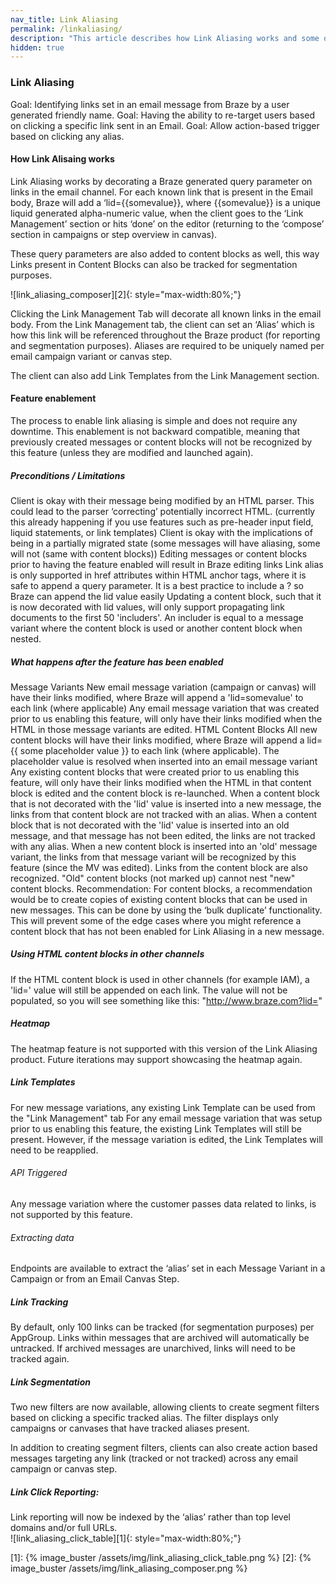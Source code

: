 ```yaml
---
nav_title: Link Aliasing
permalink: /linkaliasing/
description: "This article describes how Link Aliasing works and some of the nuances with the feature."
hidden: true
---
```


 
### Link Aliasing
Goal: Identifying links set in an email message from Braze by a user generated friendly name.
Goal: Having the ability to re-target users based on clicking a specific link sent in an Email.
Goal: Allow action-based trigger based on clicking any alias.
 
 
#### How Link Alisaing works
Link Aliasing works by decorating a Braze generated query parameter on links in the email channel.  For each known link that is present in the Email body, Braze will add a ‘lid={{somevalue}}, where {{somevalue}} is a unique liquid generated alpha-numeric value, when the client goes to the ‘Link Management’ section or hits ‘done’ on the editor (returning to the ‘compose’ section in campaigns or step overview in canvas).
 
These query parameters are also added to content blocks as well, this way Links present in Content Blocks can also be tracked for segmentation purposes.
 

![link_aliasing_composer][2]{: style="max-width:80%;"}

Clicking the Link Management Tab will decorate all known links in the email body.  From the Link Management tab, the client can set an ‘Alias’ which is how this link will be referenced throughout the Braze product (for reporting and segmentation purposes).  Aliases are required to be uniquely named per email campaign variant  or canvas step.

The client can also add Link Templates from the Link Management section.
 
 
 
 
#### Feature enablement
The process to enable link aliasing is simple and does not require any downtime.  This enablement is not backward compatible, meaning that previously created messages or content blocks will not be recognized by this feature (unless they are modified and launched again).  

##### Preconditions / Limitations
Client is okay with their message being modified by an HTML parser.  This could lead to the parser ‘correcting’ potentially incorrect HTML. (currently this already happening if you use features such as pre-header input field, liquid statements, or link templates)
Client is okay with the implications of being in a partially migrated state (some messages will have aliasing, some will not (same with content blocks))
Editing messages or content blocks prior to having the feature enabled will result in Braze editing links
Link alias is only supported in href attributes within HTML anchor tags, where it is safe to append a query parameter.  It is a best practice to include a ? so Braze can append the lid value easily
Updating a content block, such that it is now decorated with lid values, will only support propagating link documents to the first 50 'includers'.  An includer is equal to a message variant where the content block is used or another content block when nested.

##### What happens after the feature has been enabled
Message Variants
New email message variation (campaign or canvas) will have their links modified, where Braze will append a 'lid=somevalue' to each link (where applicable)
Any email message variation that was created prior to us enabling this feature, will only have their links modified when the HTML in those message variants are edited.
HTML Content Blocks
All new content blocks will have their links modified, where Braze will append a lid={{ some placeholder value }} to each link (where applicable).  The placeholder value is resolved when inserted into an email message variant
Any existing content blocks that were created prior to us enabling this feature, will only have their links modified when the HTML in that content block is edited and the content block is re-launched.
When a content block that is not decorated with the 'lid' value is inserted into a new message, the links from that content block are not tracked with an alias.
When a content block that is not decorated with the 'lid' value is inserted into an old message, and that message has not been edited, the links are not tracked with any alias.
When a new content block is inserted into an 'old' message variant, the links from that message variant will be recognized by this feature (since the MV was edited).  Links from the content block are also recognized.
"Old" content blocks (not marked up) cannot nest "new" content blocks.
Recommendation:  For content blocks, a recommendation would be to create copies of existing content blocks that can be used in new messages.  This can be done by using the ‘bulk duplicate’ functionality.  This will prevent some of the edge cases where you might reference a content block that has not been enabled for Link Aliasing in a new message.
 
##### Using HTML content blocks in other channels
If the HTML content block is used in other channels (for example IAM), a 'lid=' value will still be appended on each link.  The value will not be populated, so you will see something like this: "http://www.braze.com?lid="

##### Heatmap
The heatmap feature is not supported with this version of the Link Aliasing product.  Future iterations may support showcasing the heatmap again.

##### Link Templates
For new message variations, any existing Link Template can be used from the "Link Management" tab
For any email message variation that was setup prior to us enabling this feature, the existing Link Templates will still be present.  However, if the message variation is edited, the Link Templates will need to be reapplied.

###### API Triggered
Any message variation where the customer passes data related to links, is not supported by this feature. 

###### Extracting data
Endpoints are available to extract the ‘alias’ set in each Message Variant in a Campaign or from an Email Canvas Step.

##### Link Tracking
By default, only 100 links can be tracked (for segmentation purposes) per AppGroup.  Links within messages that are archived will automatically be untracked.  If archived messages are unarchived, links will need to be tracked again.

##### Link Segmentation
Two new filters are now available, allowing clients to create segment filters based on clicking a specific tracked alias.  The filter displays only campaigns or canvases that have tracked aliases present.
 


In addition to creating segment filters, clients can also create action based messages targeting any link (tracked or not tracked) across any email campaign or canvas step. 


##### Link Click Reporting:
Link reporting will now be indexed by the ‘alias’ rather than top level domains and/or full URLs.  
![link_aliasing_click_table][1]{: style="max-width:80%;"}


[1]: {% image_buster /assets/img/link_aliasing_click_table.png %}
[2]: {% image_buster /assets/img/link_aliasing_composer.png %}

